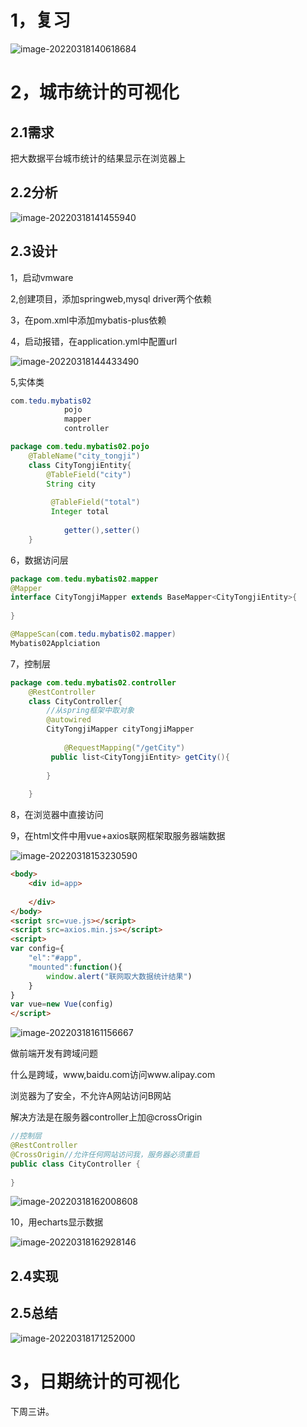 # 1，复习

![image-20220318140618684](day06.assets/image-20220318140618684.png)

# 2，城市统计的可视化

## 2.1需求

把大数据平台城市统计的结果显示在浏览器上

## 2.2分析

![image-20220318141455940](day06.assets/image-20220318141455940.png)

## 2.3设计

1，启动vmware

2,创建项目，添加springweb,mysql driver两个依赖

3，在pom.xml中添加mybatis-plus依赖

4，启动报错，在application.yml中配置url

![image-20220318144433490](day06.assets/image-20220318144433490.png)

5,实体类

```java
com.tedu.mybatis02
            pojo
            mapper
            controller

package com.tedu.mybatis02.pojo
    @TableName("city_tongji")
    class CityTongjiEntity{
        @TableField("city")
        String city
            
         @TableField("total")
         Integer total
         
            getter(),setter()
    }
```

6，数据访问层

```java
package com.tedu.mybatis02.mapper
@Mapper
interface CityTongjiMapper extends BaseMapper<CityTongjiEntity>{
    
}

@MappeScan(com.tedu.mybatis02.mapper)
Mybatis02Applciation
```

7，控制层

```java
package com.tedu.mybatis02.controller
    @RestController
    class CityController{
        //从spring框架中取对象
        @autowired
        CityTongjiMapper cityTongjiMapper
            
            @RequestMapping("/getCity")
         public list<CityTongjiEntity> getCity(){
            
        }
        
    }
```

8，在浏览器中直接访问

9，在html文件中用vue+axios联网框架取服务器端数据

![image-20220318153230590](day06.assets/image-20220318153230590.png)

```html
<body>
    <div id=app>
        
    </div>
</body>
<script src=vue.js></script>
<script src=axios.min.js></script>
<script>
var config={
    "el":"#app",
    "mounted":function(){
        window.alert("联网取大数据统计结果")
    }
}
var vue=new Vue(config)
</script>
```

![image-20220318161156667](day06.assets/image-20220318161156667.png)

做前端开发有跨域问题

什么是跨域，www,baidu.com访问www.alipay.com

浏览器为了安全，不允许A网站访问B网站

解决方法是在服务器controller上加@crossOrigin

```java
//控制层
@RestController
@CrossOrigin//允许任何网站访问我，服务器必须重启
public class CityController {
    
}
```



![image-20220318162008608](day06.assets/image-20220318162008608.png)

10，用echarts显示数据

![image-20220318162928146](day06.assets/image-20220318162928146.png)

## 2.4实现

## 2.5总结

![image-20220318171252000](day06.assets/image-20220318171252000.png)

# 3，日期统计的可视化

下周三讲。